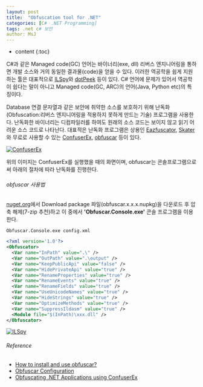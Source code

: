 ```yaml
---
layout: post
title:  "Obfuscation tool for .NET"
categories: [C#ㆍ.NET Programming]
tags: .net c# 보안
author: MsJ
---
```


* content
{:toc}

C#과 같은 Managed code(GC) 언어는 바이너리(exe, dll) 리버스 엔지니어링을 통하면 개발 소스와 거의 동일한 결과물(code)을 얻을 수 있다. 이러한 역공학을 쉽게 지원하는 툴은 대표적으로 [ILSpy](https://github.com/icsharpcode/ILSpy)와 [dotPeek](https://www.jetbrains.com/decompiler/) 등이 있다. C# 언어에 문제가 있어서 역공학이 쉽다는 말이 아니고 Managed code(GC, ARC)의 언어(Java, Python etc)의 특징이다.

Database 연결 문자열과 같은 보안에 취약한 소스를 보호하기 위해 난독화(Obfuscation:리버스 엔지니어링을 적용하지 못하게 만드는 기술) 프로그램을 사용한다. 난독화한 바이너리는 디컴파일러를 하여도 원래의 소스 코드는 보이지 않고 읽기 어려운 소스 코드로 나타난다. 대표적은 난독화 프로그램은 상용인 [Eazfuscator](https://www.gapotchenko.com/eazfuscator.net), [Skater](https://skaterpro.net)와 무료로 사용할 수 있는 [ConfuserEx](https://github.com/mkaring/ConfuserEx), [obfuscar](https://github.com/obfuscar/obfuscar) 등이 있다.

[![ConfuserEx](https://msjo.kr/img/2019-11-20-1.jpg)](https://github.com/mkaring/ConfuserEx)

위의 이미지는 ConfuserEx를 실행했을 때의 화면이며, obfuscar는 콘솔프로그램으로써 아래의 절차에 따라 난독화를 진행한다.





###### obfuscar 사용법

[nuget.org](https://www.nuget.org/packages/Obfuscar/)에서 Download package 파일(obfuscar.x.x.x.nupkg)을 다운로드 후 압축 해제(7-zip 추천)하고 이 중에서 **'Obfuscar.Console.exe'** 콘솔 프로그램을 이용한다.

```
Obfuscar.Console.exe config.xml
```

```xml
<?xml version='1.0'?>
<Obfuscator>
  <Var name="InPath" value=".\" />
  <Var name="OutPath" value=".\output" />
  <Var name="KeepPublicApi" value="false" />
  <Var name="HidePrivateApi" value="true" />
  <Var name="RenameProperties" value="true" />
  <Var name="RenameEvents" value="true" />
  <Var name="RenameFields" value="true" />
  <Var name="UseUnicodeNames" value="true" />
  <Var name="HideStrings" value="true" />
  <Var name="OptimizeMethods" value="true" />
  <Var name="SuppressIldasm" value="true" /> 
  <Module file="$(InPath)\xxx.dll" />
</Obfuscator>
```

[![ILSpy](https://msjo.kr/img/2019-11-20-2.jpg)](https://docs.obfuscar.com/)

###### Reference

* [How to install and use obfuscar?](https://stackoverflow.com/questions/43936803/how-to-install-and-use-obfuscar)
* [Obfuscar Configuration](https://docs.obfuscar.com/getting-started/configuration.html#table-of-settings)
* [Obfuscating .NET Applications using ConfuserEx](https://www.youtube.com/watch?v=3-tnaksI6RY)
